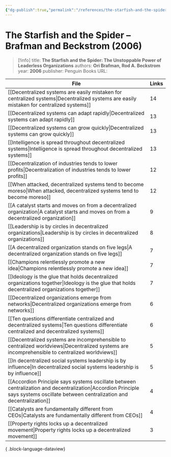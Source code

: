 ```yaml
---
{"dg-publish":true,"permalink":"/references/the-starfish-and-the-spider-brafman-and-beckstrom-2006/"}
---
```



# The Starfish and the Spider – Brafman and Beckstrom (2006)

> [!info]
> title: **The Starfish and the Spider: The Unstoppable Power of Leaderless Organizations**
> authors: **Ori Brafman, Rod A. Beckstrom**
> year: **2006**
> publisher: Penguin Books
> URL: 



| File                                                                                                                                                                                  | Links |
| ------------------------------------------------------------------------------------------------------------------------------------------------------------------------------------- | ----- |
| [[Decentralized systems are easily mistaken for centralized systems\|Decentralized systems are easily mistaken for centralized systems]]                                           | 14    |
| [[Decentralized systems can adapt rapidly\|Decentralized systems can adapt rapidly]]                                                                                               | 13    |
| [[Decentralized systems can grow quickly\|Decentralized systems can grow quickly]]                                                                                                 | 13    |
| [[Intelligence is spread throughout decentralized systems\|Intelligence is spread throughout decentralized systems]]                                                               | 13    |
| [[Decentralization of industries tends to lower profits\|Decentralization of industries tends to lower profits]]                                                                   | 12    |
| [[When attacked, decentralized systems tend to become moreso\|When attacked, decentralized systems tend to become moreso]]                                                         | 12    |
| [[A catalyst starts and moves on from a decentralized organization\|A catalyst starts and moves on from a decentralized organization]]                                             | 9     |
| [[Leadership is by circles in decentralized organizations\|Leadership is by circles in decentralized organizations]]                                                               | 8     |
| [[A decentralized organization stands on five legs\|A decentralized organization stands on five legs]]                                                                             | 7     |
| [[Champions relentlessly promote a new idea\|Champions relentlessly promote a new idea]]                                                                                           | 7     |
| [[Ideology is the glue that holds decentralized organizations together\|Ideology is the glue that holds decentralized organizations together]]                                     | 7     |
| [[Decentralized organizations emerge from networks\|Decentralized organizations emerge from networks]]                                                                             | 6     |
| [[Ten questions differentiate centralized and decentralized systems\|Ten questions differentiate centralized and decentralized systems]]                                           | 6     |
| [[Decentralized systems are incomprehensible to centralized worldviews\|Decentralized systems are incomprehensible to centralized worldviews]]                                     | 5     |
| [[In decentralized social systems leadership is by influence\|In decentralized social systems leadership is by influence]]                                                         | 5     |
| [[Accordion Principle says systems oscillate between centralization and decentralization\|Accordion Principle says systems oscillate between centralization and decentralization]] | 4     |
| [[Catalysts are fundamentally different from CEOs\|Catalysts are fundamentally different from CEOs]]                                                                               | 4     |
| [[Property rights locks up a decentralized movement\|Property rights locks up a decentralized movement]]                                                                           | 3     |

{ .block-language-dataview}
